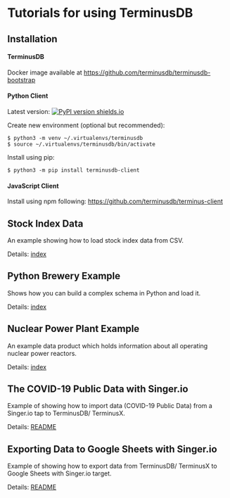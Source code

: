# Tutorials for using TerminusDB

## Installation

#### TerminusDB

Docker image available at https://github.com/terminusdb/terminusdb-bootstrap

#### Python Client

Latest version: [![PyPI version shields.io](https://img.shields.io/pypi/v/terminusdb-client.svg?logo=pypi)](https://pypi.python.org/pypi/terminusdb-client/)

Create new environment (optional but recommended):

```
$ python3 -m venv ~/.virtualenvs/terminusdb
$ source ~/.virtualenvs/terminusdb/bin/activate
```

Install using pip:

`$ python3 -m pip install terminusdb-client`


#### JavaScript Client

Install using npm following:
https://github.com/terminusdb/terminus-client

## Stock Index Data

An example showing how to load stock index data from CSV.

Details: [index](https://github.com/terminusdb/terminusdb-tutorials/tree/master/stock_index)


## Python Brewery Example

Shows how you can build a complex schema in Python and load it.

Details: [index](https://github.com/terminusdb/terminusdb-tutorials/tree/master/brewery)


## Nuclear Power Plant Example

An example data product which holds information about all operating nuclear power reactors.

Details: [index](https://github.com/terminusdb/terminusdb-tutorials/tree/master/nuclear)


## The COVID-19 Public Data with Singer.io

Example of showing how to import data (COVID-19 Public Data) from a Singer.io tap to TerminusDB/ TerminusX.

Details: [README](https://github.com/terminusdb/terminusdb-tutorials/tree/master/covid_data/README.md)


## Exporting Data to Google Sheets with Singer.io

Example of showing how to export data from TerminusDB/ TerminusX to Google Sheets with Singer.io target.

Details: [README](https://github.com/terminusdb/terminusdb-tutorials/tree/master/google_sheets/README.md)
